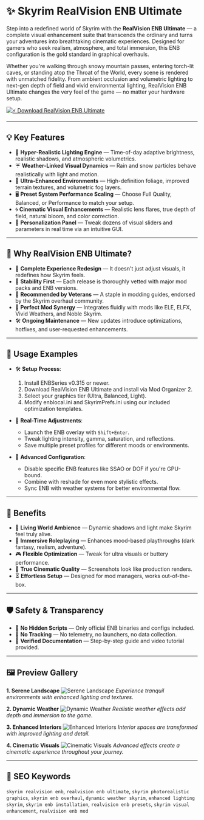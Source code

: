# ✨ Skyrim RealVision ENB Ultimate

Step into a redefined world of Skyrim with the **RealVision ENB Ultimate** — a complete visual enhancement suite that transcends the ordinary and turns your adventures into breathtaking cinematic experiences. Designed for gamers who seek realism, atmosphere, and total immersion, this ENB configuration is the gold standard in graphical overhauls.

Whether you're walking through snowy mountain passes, entering torch-lit caves, or standing atop the Throat of the World, every scene is rendered with unmatched fidelity. From ambient occlusion and volumetric lighting to next-gen depth of field and vivid environmental lighting, RealVision ENB Ultimate changes the very feel of the game — no matter your hardware setup.

[![⚡ Download RealVision ENB Ultimate](https://img.shields.io/badge/Download-RealVision_ENB_Ultimate-blueviolet)](#)

---

## 💡 Key Features

* 🌄 **Hyper-Realistic Lighting Engine** — Time-of-day adaptive brightness, realistic shadows, and atmospheric volumetrics.
* ☔ **Weather-Linked Visual Dynamics** — Rain and snow particles behave realistically with light and motion.
* 🌳 **Ultra-Enhanced Environments** — High-definition foliage, improved terrain textures, and volumetric fog layers.
* 🖥️ **Preset System Performance Scaling** — Choose Full Quality, Balanced, or Performance to match your setup.
* 🌀 **Cinematic Visual Enhancements** — Realistic lens flares, true depth of field, natural bloom, and color correction.
* 🧿 **Personalization Panel** — Tweak dozens of visual sliders and parameters in real time via an intuitive GUI.

---

## 🧰 Why RealVision ENB Ultimate?

* 🧠 **Complete Experience Redesign** — It doesn't just adjust visuals, it redefines how Skyrim feels.
* 🧱 **Stability First** — Each release is thoroughly vetted with major mod packs and ENB versions.
* 🧭 **Recommended by Veterans** — A staple in modding guides, endorsed by the Skyrim overhaul community.
* 🧬 **Perfect Mod Synergy** — Integrates fluidly with mods like ELE, ELFX, Vivid Weathers, and Noble Skyrim.
* 🛠️ **Ongoing Maintenance** — New updates introduce optimizations, hotfixes, and user-requested enhancements.

---

## 🔬 Usage Examples

* 🛠️ **Setup Process**:

  1. Install ENBSeries v0.315 or newer.
  2. Download RealVision ENB Ultimate and install via Mod Organizer 2.
  3. Select your graphics tier (Ultra, Balanced, Light).
  4. Modify enblocal.ini and SkyrimPrefs.ini using our included optimization templates.

* 🎨 **Real-Time Adjustments**:

  * Launch the ENB overlay with `Shift+Enter`.
  * Tweak lighting intensity, gamma, saturation, and reflections.
  * Save multiple preset profiles for different moods or environments.

* 🧪 **Advanced Configuration**:

  * Disable specific ENB features like SSAO or DOF if you're GPU-bound.
  * Combine with reshade for even more stylistic effects.
  * Sync ENB with weather systems for better environmental flow.

---

## 🏅 Benefits

* 🌠 **Living World Ambience** — Dynamic shadows and light make Skyrim feel truly alive.
* 🎯 **Immersive Roleplaying** — Enhances mood-based playthroughs (dark fantasy, realism, adventure).
* 🎮 **Flexible Optimization** — Tweak for ultra visuals or buttery performance.
* 🌌 **True Cinematic Quality** — Screenshots look like production renders.
* ⏳ **Effortless Setup** — Designed for mod managers, works out-of-the-box.

---

## 🛡 Safety & Transparency

* 🛑 **No Hidden Scripts** — Only official ENB binaries and configs included.
* 🔏 **No Tracking** — No telemetry, no launchers, no data collection.
* 📘 **Verified Documentation** — Step-by-step guide and video tutorial provided.

---

## 🖼️ Preview Gallery

**1. Serene Landscape**
![Serene Landscape](https://i.ytimg.com/vi/XKMnvLU-YeI/maxresdefault.jpg)
*Experience tranquil environments with enhanced lighting and textures.*

**2. Dynamic Weather**
![Dynamic Weather](https://external-preview.redd.it/fam9Q5EkF5Mc_DwSv08it4QmdxqvSueu_p3qiLJq1Nc.jpg?auto=webp\&s=6b3a0c238884049dd3dbebe6591fd1730d1f68db)
*Realistic weather effects add depth and immersion to the game.*

**3. Enhanced Interiors**
![Enhanced Interiors](https://external-preview.redd.it/TS7YrWPaW00WbcRMayrYX_S_5LAYnNL2WfFCn_j5Ubs.png?width=1080\&crop=smart\&auto=webp\&s=79f321c2939c84ab7578980b7f366d91e89d44ae)
*Interior spaces are transformed with improved lighting and detail.*

**4. Cinematic Visuals**
![Cinematic Visuals](https://i.imgur.com/M6sTTD4.jpg)
*Advanced effects create a cinematic experience throughout your journey.*

---

## 🔎 SEO Keywords

`skyrim realvision enb`, `realvision enb ultimate`, `skyrim photorealistic graphics`, `skyrim enb overhaul`, `dynamic weather skyrim`, `enhanced lighting skyrim`, `skyrim enb installation`, `realvision enb presets`, `skyrim visual enhancement`, `realvision enb mod`
